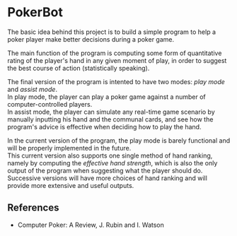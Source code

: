 
# PokerBot

The basic idea behind this project is to build a simple program to help a poker
player make better decisions during a poker game.

The main function of the program is computing some form of quantitative rating
of the player's hand in any given moment of play, in order to suggest the
best course of action (statistically speaking).

The final version of the program is intented to have two modes: *play mode* and
*assist mode*.  
In play mode, the player can play a poker game against a number of computer-controlled players.  
In assist mode, the player can simulate any real-time game scenario by manually
inputting his hand and the communal cards, and see how the program's advice is effective
when deciding how to play the hand.

In the current version of the program, the play mode is barely functional and will
be properly implemented in the future.  
This current version also supports one single method of hand ranking, namely by 
computing the *effective hand strength*, which is also the only output of the program
when suggesting what the player should do. Successive versions will have more
choices of hand ranking and will provide more extensive and useful outputs.

## References

* Computer Poker: A Review, J. Rubin and I. Watson

